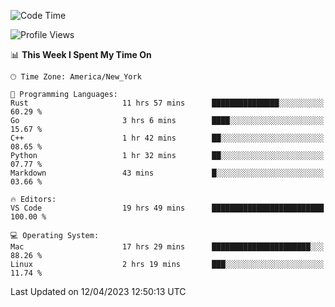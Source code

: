 <!--START_SECTION:waka-->
![Code Time](http://img.shields.io/badge/Code%20Time-311%20hrs%2013%20mins-blue)

![Profile Views](http://img.shields.io/badge/Profile%20Views-4-blue)

📊 **This Week I Spent My Time On** 

```text
🕑︎ Time Zone: America/New_York

💬 Programming Languages: 
Rust                     11 hrs 57 mins      ███████████████░░░░░░░░░░   60.29 % 
Go                       3 hrs 6 mins        ████░░░░░░░░░░░░░░░░░░░░░   15.67 % 
C++                      1 hr 42 mins        ██░░░░░░░░░░░░░░░░░░░░░░░   08.65 % 
Python                   1 hr 32 mins        ██░░░░░░░░░░░░░░░░░░░░░░░   07.77 % 
Markdown                 43 mins             █░░░░░░░░░░░░░░░░░░░░░░░░   03.66 % 

🔥 Editors: 
VS Code                  19 hrs 49 mins      █████████████████████████   100.00 % 

💻 Operating System: 
Mac                      17 hrs 29 mins      ██████████████████████░░░   88.26 % 
Linux                    2 hrs 19 mins       ███░░░░░░░░░░░░░░░░░░░░░░   11.74 % 
```


 Last Updated on 12/04/2023 12:50:13 UTC
<!--END_SECTION:waka-->
